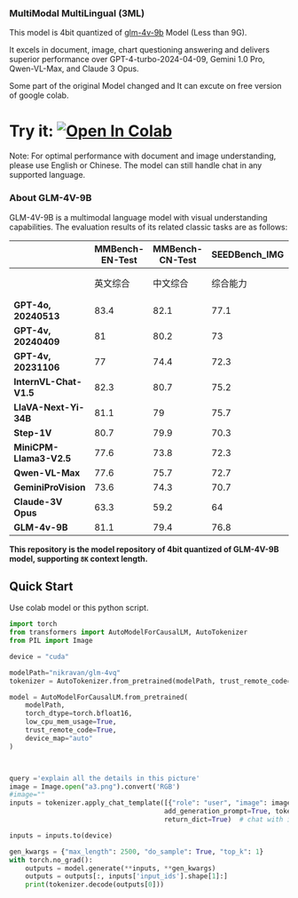 
### MultiModal MultiLingual (3ML)

This model is 4bit quantized of [glm-4v-9b](https://huggingface.co/THUDM/glm-4v-9b) Model (Less than 9G). 

 It excels in document, image, chart questioning answering and delivers superior performance over GPT-4-turbo-2024-04-09, Gemini 1.0 Pro, Qwen-VL-Max, and Claude 3 Opus.

Some part of the original Model changed and It can excute on free version of google colab.
# Try it: [![Open In Colab](https://colab.research.google.com/assets/colab-badge.svg)](https://colab.research.google.com/drive/1aZGX9f5Yw1WbiOrS3TpvPk_UJUP_yYQU?usp=sharing)

Note: For optimal performance with document and image understanding, please use English or Chinese. The model can still handle chat in any supported language.
### About GLM-4V-9B

GLM-4V-9B is a multimodal language model with visual understanding capabilities. The evaluation results of its related classic tasks are as follows:


|                         | **MMBench-EN-Test** | **MMBench-CN-Test** | **SEEDBench_IMG** | **MMStar** | **MMMU** | **MME** | **HallusionBench** | **AI2D** | **OCRBench** |
|-------------------------|---------------------|---------------------|-------------------|------------|----------|---------|--------------------|----------|--------------|
|                         | 英文综合                | 中文综合                | 综合能力              | 综合能力       | 学科综合     | 感知推理    | 幻觉性                | 图表理解     | 文字识别         |
| **GPT-4o, 20240513**    | 83.4                | 82.1                | 77.1              | 63.9       | 69.2     | 2310.3  | 55                 | 84.6     | 736          |
| **GPT-4v, 20240409**    | 81                  | 80.2                | 73                | 56         | 61.7     | 2070.2  | 43.9               | 78.6     | 656          |
| **GPT-4v, 20231106**    | 77                  | 74.4                | 72.3              | 49.7       | 53.8     | 1771.5  | 46.5               | 75.9     | 516          |
| **InternVL-Chat-V1.5**  | 82.3                | 80.7                | 75.2              | 57.1       | 46.8     | 2189.6  | 47.4               | 80.6     | 720          |
| **LlaVA-Next-Yi-34B**   | 81.1                | 79                  | 75.7              | 51.6       | 48.8     | 2050.2  | 34.8               | 78.9     | 574          |
| **Step-1V**             | 80.7                | 79.9                | 70.3              | 50         | 49.9     | 2206.4  | 48.4               | 79.2     | 625          |
| **MiniCPM-Llama3-V2.5** | 77.6                | 73.8                | 72.3              | 51.8       | 45.8     | 2024.6  | 42.4               | 78.4     | 725          |
| **Qwen-VL-Max**         | 77.6                | 75.7                | 72.7              | 49.5       | 52       | 2281.7  | 41.2               | 75.7     | 684          |
| **GeminiProVision**     | 73.6                | 74.3                | 70.7              | 38.6       | 49       | 2148.9  | 45.7               | 72.9     | 680          |
| **Claude-3V Opus**      | 63.3                | 59.2                | 64                | 45.7       | 54.9     | 1586.8  | 37.8               | 70.6     | 694          |
| **GLM-4v-9B**           | 81.1                | 79.4                | 76.8              | 58.7       | 47.2     | 2163.8  | 46.6               | 81.1     | 786          |
**This repository is the model repository of 4bit quantized of GLM-4V-9B model, supporting `8K` context length.**
## Quick Start

Use colab model or this python script.
```python
import torch
from transformers import AutoModelForCausalLM, AutoTokenizer
from PIL import Image

device = "cuda"

modelPath="nikravan/glm-4vq"
tokenizer = AutoTokenizer.from_pretrained(modelPath, trust_remote_code=True)

model = AutoModelForCausalLM.from_pretrained(
    modelPath,
    torch_dtype=torch.bfloat16,
    low_cpu_mem_usage=True,
    trust_remote_code=True,
    device_map="auto"
)



query ='explain all the details in this picture'
image = Image.open("a3.png").convert('RGB')
#image=""
inputs = tokenizer.apply_chat_template([{"role": "user", "image": image, "content": query}],
                                       add_generation_prompt=True, tokenize=True, return_tensors="pt",
                                       return_dict=True)  # chat with image mode

inputs = inputs.to(device)

gen_kwargs = {"max_length": 2500, "do_sample": True, "top_k": 1}
with torch.no_grad():
    outputs = model.generate(**inputs, **gen_kwargs)
    outputs = outputs[:, inputs['input_ids'].shape[1]:]
    print(tokenizer.decode(outputs[0]))
```
